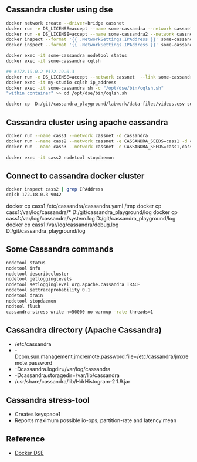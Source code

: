 ## Cassandra cluster using dse

```bash
docker network create --driver=bridge cassnet
docker run -e DS_LICENSE=accept --name some-cassandra --network cassnet -d datastax/dse-server
docker run -e DS_LICENSE=accept --name some-cassandra2 --network cassnet  -e CASSANDRA_SEEDS=some-cassandra -d datastax/dse-server
docker inspect --format '{{ .NetworkSettings.IPAddress }}' some-cassandra
docker inspect --format '{{ .NetworkSettings.IPAddress }}' some-cassandra2

docker exec -it some-cassandra nodetool status
docker exec -it some-cassandra cqlsh

## #172.19.0.2 #172.19.0.3
docker run -e DS_LICENSE=accept --network cassnet  --link some-cassandra --name my-studio -d datastax/dse-studio
docker exec -it my-studio cqlsh ip_address
docker exec -it some-cassandra sh -c "/opt/dse/bin/cqlsh.sh"
"within container" >> cd /opt/dse/bin/cqlsh.sh

docker cp  D:/git/cassandra_playground/labwork/data-files/videos.csv some-cassandra:/videos.csv
```

## Cassandra cluster using apache cassandra

```bash
docker run --name cass1 --network cassnet -d cassandra
docker run --name cass2 --network cassnet -e CASSANDRA_SEEDS=cass1 -d cassandra
docker run --name cass3 --network cassnet -e CASSANDRA_SEEDS=cass1,cass2 -d cassandra
 
docker exec -it cass2 nodetool stopdaemon
```

## Connect to cassandra docker cluster

```bash
docker inspect cass2 | grep IPAddress
cqlsh 172.18.0.3 9042
```

docker cp cass1:/etc/cassandra/cassandra.yaml /tmp
docker cp cass1:/var/log/cassandra/* D:/git/cassandra_playground/log
docker cp cass1:/var/log/cassandra/system.log D:/git/cassandra_playground/log
docker cp cass1:/var/log/cassandra/debug.log D:/git/cassandra_playground/log

## Some Cassandra commands

```bash
nodetool status
nodetool info
nodetool describecluster
nodetool getlogginglevels
nodetool setlogginglevel org.apache.cassandra TRACE
nodetool settraceprobability 0.1
nodetool drain
nodetool stopdaemon
nodtool flush
cassandra-stress write n=50000 no-warmup -rate threads=1
```

## Cassandra directory (Apache Cassandra)

* /etc/cassandra
* -Dcom.sun.management.jmxremote.password.file=/etc/cassandra/jmxremote.password
* -Dcassandra.logdir=/var/log/cassandra
* -Dcassandra.storagedir=/var/lib/cassandra
* /usr/share/cassandra/lib/HdrHistogram-2.1.9.jar

## Cassandra stress-tool

* Creates keyspace1
* Reports maximum possible io-ops, partition-rate and latency mean

## Reference
* [Docker DSE](https://docs.datastax.com/en/docker/doc/docker/docker67/dockerDSE.html)
